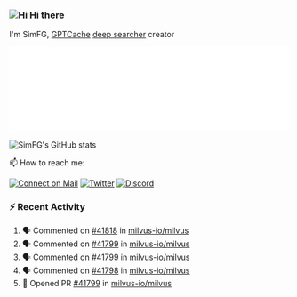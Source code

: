 ### <img src='https://qpluspicture.oss-cn-beijing.aliyuncs.com/6LjjQA/Hi.gif' alt='Hi' width="24"/> Hi there

I'm SimFG, [GPTCache](https://github.com/zilliztech/GPTCache) [deep searcher](https://github.com/zilliztech/deep-searcher) creator

![Metrics 👋](/metrics.plugin.followup.user.svg)

![SimFG's GitHub stats](https://github-readme-stats.vercel.app/api?username=SimFG&show_icons=true&theme=radical&count_private=true)

📫 How to reach me:

[![Connect on Mail](https://img.shields.io/badge/Ask%20me-anything-1abc9c.svg)](mailto:1142838399@qq.com)
[![Twitter](https://img.shields.io/twitter/follow/FogSim?style=social)](https://twitter.com/FogSim)
[![Discord](https://img.shields.io/discord/1092648432495251507?label=Discord&logo=discord)](https://discord.gg/Q8C6WEjSWV)

### :zap: Recent Activity

<!--START_SECTION:activity-->
1. 🗣 Commented on [#41818](https://github.com/milvus-io/milvus/issues/41818) in [milvus-io/milvus](https://github.com/milvus-io/milvus)
2. 🗣 Commented on [#41799](https://github.com/milvus-io/milvus/issues/41799) in [milvus-io/milvus](https://github.com/milvus-io/milvus)
3. 🗣 Commented on [#41799](https://github.com/milvus-io/milvus/issues/41799) in [milvus-io/milvus](https://github.com/milvus-io/milvus)
4. 🗣 Commented on [#41798](https://github.com/milvus-io/milvus/issues/41798) in [milvus-io/milvus](https://github.com/milvus-io/milvus)
5. 💪 Opened PR [#41799](https://github.com/milvus-io/milvus/pull/41799) in [milvus-io/milvus](https://github.com/milvus-io/milvus)
<!--END_SECTION:activity-->

